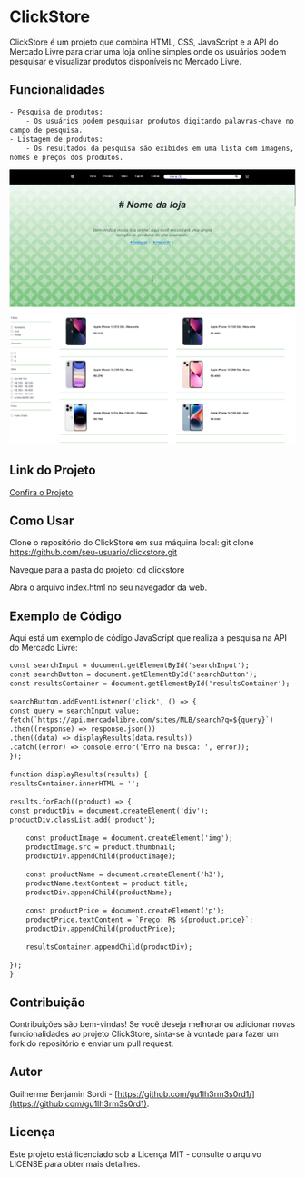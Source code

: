 ﻿# ClickStore

ClickStore é um projeto que combina HTML, CSS, JavaScript e a API do Mercado Livre para criar uma loja online simples onde os usuários podem pesquisar e visualizar produtos disponíveis no Mercado Livre.

## Funcionalidades

    - Pesquisa de produtos: 
        - Os usuários podem pesquisar produtos digitando palavras-chave no campo de pesquisa.
    - Listagem de produtos: 
        - Os resultados da pesquisa são exibidos em uma lista com imagens, nomes e preços dos produtos.

![Texto Alternativo da Imagem](/img/print1.PNG)
![Texto Alternativo da Imagem](/img/print2.PNG)

## Link do Projeto
[Confira o Projeto](https://clickstore.netlify.app/)

## Como Usar

Clone o repositório do ClickStore em sua máquina local:
git clone https://github.com/seu-usuario/clickstore.git

Navegue para a pasta do projeto:
cd clickstore

Abra o arquivo index.html no seu navegador da web.

## Exemplo de Código
Aqui está um exemplo de código JavaScript que realiza a pesquisa na API do Mercado Livre:

    const searchInput = document.getElementById('searchInput');
    const searchButton = document.getElementById('searchButton');
    const resultsContainer = document.getElementById('resultsContainer');

    searchButton.addEventListener('click', () => {
    const query = searchInput.value;
    fetch(`https://api.mercadolibre.com/sites/MLB/search?q=${query}`)
    .then((response) => response.json())
    .then((data) => displayResults(data.results))
    .catch((error) => console.error('Erro na busca: ', error));
    });

    function displayResults(results) {
    resultsContainer.innerHTML = '';

    results.forEach((product) => {
    const productDiv = document.createElement('div');
    productDiv.classList.add('product');

        const productImage = document.createElement('img');
        productImage.src = product.thumbnail;
        productDiv.appendChild(productImage);

        const productName = document.createElement('h3');
        productName.textContent = product.title;
        productDiv.appendChild(productName);

        const productPrice = document.createElement('p');
        productPrice.textContent = `Preço: R$ ${product.price}`;
        productDiv.appendChild(productPrice);

        resultsContainer.appendChild(productDiv);

    });
    }

## Contribuição

Contribuições são bem-vindas! Se você deseja melhorar ou adicionar novas funcionalidades ao projeto ClickStore, sinta-se à vontade para fazer um fork do repositório e enviar um pull request.

## Autor

Guilherme Benjamin Sordi - [https://github.com/gu1lh3rm3s0rd1/](https://github.com/gu1lh3rm3s0rd1).

## Licença

Este projeto está licenciado sob a Licença MIT - consulte o arquivo LICENSE para obter mais detalhes.
